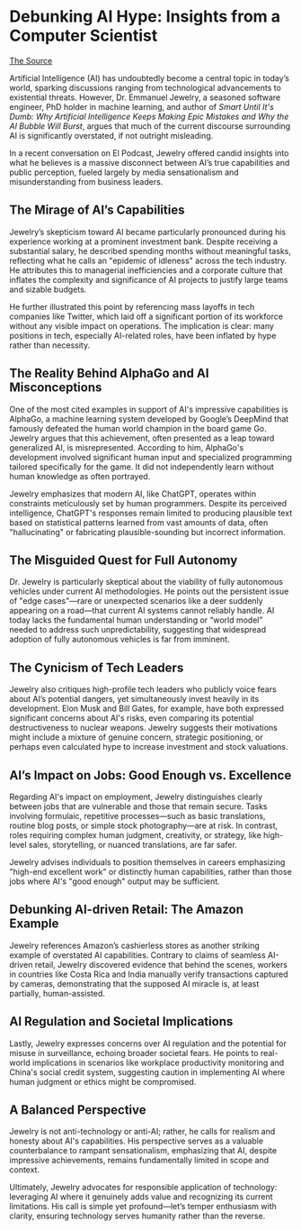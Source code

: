 # Debunking AI Hype: Insights from a Computer Scientist

[The Source](https://youtu.be/Nd7wrC62LEk?si=bwojnnq1ZWzqpblH)

Artificial Intelligence (AI) has undoubtedly become a central topic in today’s world, sparking discussions ranging from technological advancements to existential threats. However, Dr. Emmanuel Jewelry, a seasoned software engineer, PhD holder in machine learning, and author of *Smart Until It's Dumb: Why Artificial Intelligence Keeps Making Epic Mistakes and Why the AI Bubble Will Burst*, argues that much of the current discourse surrounding AI is significantly overstated, if not outright misleading.

In a recent conversation on El Podcast, Jewelry offered candid insights into what he believes is a massive disconnect between AI’s true capabilities and public perception, fueled largely by media sensationalism and misunderstanding from business leaders.

## The Mirage of AI’s Capabilities

Jewelry’s skepticism toward AI became particularly pronounced during his experience working at a prominent investment bank. Despite receiving a substantial salary, he described spending months without meaningful tasks, reflecting what he calls an "epidemic of idleness" across the tech industry. He attributes this to managerial inefficiencies and a corporate culture that inflates the complexity and significance of AI projects to justify large teams and sizable budgets.

He further illustrated this point by referencing mass layoffs in tech companies like Twitter, which laid off a significant portion of its workforce without any visible impact on operations. The implication is clear: many positions in tech, especially AI-related roles, have been inflated by hype rather than necessity.

## The Reality Behind AlphaGo and AI Misconceptions

One of the most cited examples in support of AI's impressive capabilities is AlphaGo, a machine learning system developed by Google’s DeepMind that famously defeated the human world champion in the board game Go. Jewelry argues that this achievement, often presented as a leap toward generalized AI, is misrepresented. According to him, AlphaGo's development involved significant human input and specialized programming tailored specifically for the game. It did not independently learn without human knowledge as often portrayed.

Jewelry emphasizes that modern AI, like ChatGPT, operates within constraints meticulously set by human programmers. Despite its perceived intelligence, ChatGPT's responses remain limited to producing plausible text based on statistical patterns learned from vast amounts of data, often "hallucinating" or fabricating plausible-sounding but incorrect information.

## The Misguided Quest for Full Autonomy

Dr. Jewelry is particularly skeptical about the viability of fully autonomous vehicles under current AI methodologies. He points out the persistent issue of "edge cases"—rare or unexpected scenarios like a deer suddenly appearing on a road—that current AI systems cannot reliably handle. AI today lacks the fundamental human understanding or “world model” needed to address such unpredictability, suggesting that widespread adoption of fully autonomous vehicles is far from imminent.

## The Cynicism of Tech Leaders

Jewelry also critiques high-profile tech leaders who publicly voice fears about AI’s potential dangers, yet simultaneously invest heavily in its development. Elon Musk and Bill Gates, for example, have both expressed significant concerns about AI's risks, even comparing its potential destructiveness to nuclear weapons. Jewelry suggests their motivations might include a mixture of genuine concern, strategic positioning, or perhaps even calculated hype to increase investment and stock valuations.

## AI’s Impact on Jobs: Good Enough vs. Excellence

Regarding AI's impact on employment, Jewelry distinguishes clearly between jobs that are vulnerable and those that remain secure. Tasks involving formulaic, repetitive processes—such as basic translations, routine blog posts, or simple stock photography—are at risk. In contrast, roles requiring complex human judgment, creativity, or strategy, like high-level sales, storytelling, or nuanced translations, are far safer.

Jewelry advises individuals to position themselves in careers emphasizing "high-end excellent work" or distinctly human capabilities, rather than those jobs where AI's "good enough" output may be sufficient.

## Debunking AI-driven Retail: The Amazon Example

Jewelry references Amazon’s cashierless stores as another striking example of overstated AI capabilities. Contrary to claims of seamless AI-driven retail, Jewelry discovered evidence that behind the scenes, workers in countries like Costa Rica and India manually verify transactions captured by cameras, demonstrating that the supposed AI miracle is, at least partially, human-assisted.

## AI Regulation and Societal Implications

Lastly, Jewelry expresses concerns over AI regulation and the potential for misuse in surveillance, echoing broader societal fears. He points to real-world implications in scenarios like workplace productivity monitoring and China's social credit system, suggesting caution in implementing AI where human judgment or ethics might be compromised.

## A Balanced Perspective

Jewelry is not anti-technology or anti-AI; rather, he calls for realism and honesty about AI's capabilities. His perspective serves as a valuable counterbalance to rampant sensationalism, emphasizing that AI, despite impressive achievements, remains fundamentally limited in scope and context.

Ultimately, Jewelry advocates for responsible application of technology: leveraging AI where it genuinely adds value and recognizing its current limitations. His call is simple yet profound—let’s temper enthusiasm with clarity, ensuring technology serves humanity rather than the reverse.
